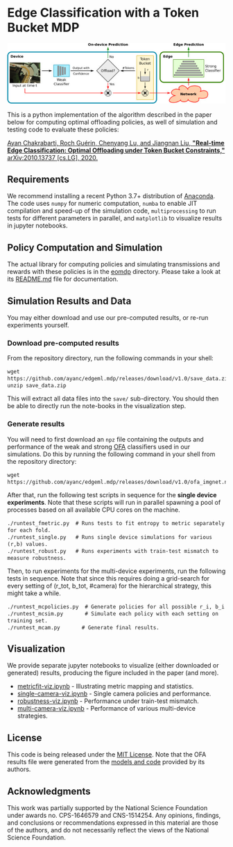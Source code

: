 # Edge Classification with a Token Bucket MDP

![](system.jpg)

This is a python implementation of the algorithm described in the paper below
for computing optimal offloading policies, as well of simulation and testing
code to evaluate these policies:

[Ayan Chakrabarti, Roch Guérin, Chenyang Lu, and Jiangnan Liu, **"Real-time Edge
Classification: Optimal Offloading under Token Bucket Constraints,"**
arXiv:2010.13737 [cs.LG], 2020.](https://arxiv.org/abs/2010.13737)

## Requirements

We recommend installing a recent Python 3.7+ distribution of
[Anaconda](https://www.anaconda.com/products/individual). The code uses `numpy`
for numeric computation, `numba` to enable JIT compilation and speed-up of the
simulation code, `multiprocessing` to run tests for different parameters in
parallel, and `matplotlib` to visualize results in jupyter notebooks.

## Policy Computation and Simulation

The actual library for computing policies and simulating transmissions and
rewards with these policies is in the [eomdp](eomdp/) directory. Please take a
look at its [README.md](eomdp/README.md) file for documentation.

## Simulation Results and Data

You may either download and use our pre-computed results, or re-run experiments
yourself.

### Download pre-computed results

From the repository directory, run the following commands in your shell:

``` shell
wget https://github.com/ayanc/edgeml.mdp/releases/download/v1.0/save_data.zip
unzip save_data.zip
```

This will extract all data files into the `save/` sub-directory. You should then
be able to directly run the note-books in the visualization step.

### Generate results

You will need to first download an `npz` file containing the outputs and
performance of the weak and strong
[OFA](https://github.com/mit-han-lab/once-for-all) classifiers used in our
simulations. Do this by running the following command in your shell from the
repository directory:

```shell
wget https://github.com/ayanc/edgeml.mdp/releases/download/v1.0/ofa_imgnet.npz
```

After that, run the following test scripts in sequence for the **single device
experiments**. Note that these scripts will run in parallel spawning a pool of
processes based on all available CPU cores on the machine.

``` shell
./runtest_fmetric.py  # Runs tests to fit entropy to metric separately for each fold.
./runtest_single.py   # Runs single device simulations for various (r,b) values.
./runtest_robust.py   # Runs experiments with train-test mismatch to measure robustness.
```

Then, to run experiments for the multi-device experiments, run the following
tests in sequence. Note that since this requires doing a grid-search for every
setting of (r_tot, b_tot, #camera) for the hierarchical strategy, this might
take a while.

``` shell
./runtest_mcpolicies.py  # Generate policies for all possible r_i, b_i
./runtest_mcsim.py       # Simulate each policy with each setting on training set.
./runtest_mcam.py       # Generate final results.
```

## Visualization

We provide separate jupyter notebooks to visualize (either downloaded or
generated) results, producing the figure included in the paper (and more).

- [metricfit-viz.ipynb](metricfit-viz.ipynb) - Illustrating metric mapping and statistics.
- [single-camera-viz.ipynb](single-camera-viz.ipynb) - Single camera policies and performance.
- [robustness-viz.ipynb](robustness-viz.ipynb) - Performance under train-test mismatch.
- [multi-camera-viz.ipynb](multi-camera-viz.ipynb) - Performance of various multi-device strategies.

## License

This code is being released under the [MIT License](LICENSE). Note that the OFA
results file were generated from the [models and
code](https://github.com/mit-han-lab/once-for-all) provided by its authors.

## Acknowledgments

This work was partially supported by the National Science Foundation under
awards no. CPS-1646579 and CNS-1514254. Any opinions, findings, and conclusions
or recommendations expressed in this material are those of the authors, and do
not necessarily reflect the views of the National Science Foundation.
